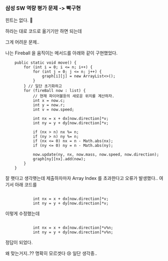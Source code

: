 ### 삼성 SW 역량 평가 문제 -> 빡구현

힌트는 없다. 🫠

하라는 대로 코드로 옮기기만 하면 되는데

그게 어려운 문제..


나는 Fireball 을 움직이는 메서드를 아래와 같이 구현했었다.


```
    public static void move() {
        for (int i = 0; i <= n; i++) {
            for (int j = 0; j <= n; j++) {
                graph[i][j] = new ArrayList<>();
            }
        } // 일단 초기화하고
        for (fireBall now : list) {
            // 현재 파이어볼듣의 새로운 위치를 계산하자.
            int x = now.c;
            int y = now.r;
            int v = now.speed;

            int nx = x + dx[now.direction]*v;
            int ny = y + dy[now.direction]*v;

            if (nx > n) nx %= n;
            if (ny > n) ny %= n;
            if (nx <= 0) nx = n - Math.abs(nx);
            if (ny <= 0) ny = n - Math.abs(ny);

            now.update(ny, nx, now.mass, now.speed, now.direction);
            graph[ny][nx].add(now);
        }
    }
```

잘 햇다고 생각햇는데 제출하자마자 Array Index 를 초과한다고 오류가 발생했다..
여기서 아래 코드를
```

            int nx = x + dx[now.direction]*v;
            int ny = y + dy[now.direction]*v;
```

이렇게 수정했는데
```

            int nx = x + dx[now.direction]*v%n;
            int ny = y + dy[now.direction]*v%n;
```

정답이 되었다.

왜 맞는거지..?? 명확히 모르겟다 😢
 일단 생각중..





